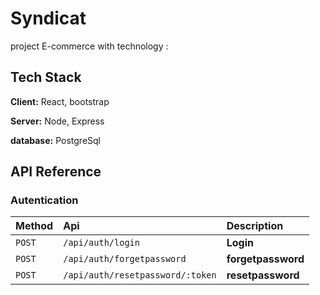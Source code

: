 # Syndicat
project E-commerce with technology :

## Tech Stack

**Client:** React, bootstrap

**Server:** Node, Express

**database:** PostgreSql


## API Reference

### Autentication

| Method | Api     | Description                |
| :-------- | :------- | :------------------------- |
| `POST` | `/api/auth/login` | **Login**|
| `POST` | `/api/auth/forgetpassword` | **forgetpassword**|
| `POST` | `/api/auth/resetpassword/:token` | **resetpassword**|